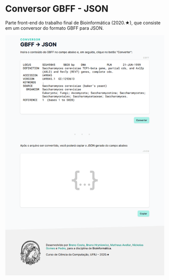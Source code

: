# Conversor GBFF - JSON

Parte front-end do trabalho final de Bioinformática (2020.★), que consiste em
um conversor do formato GBFF para JSON.

![screenshot](/screenshots/2020-10-08.png)